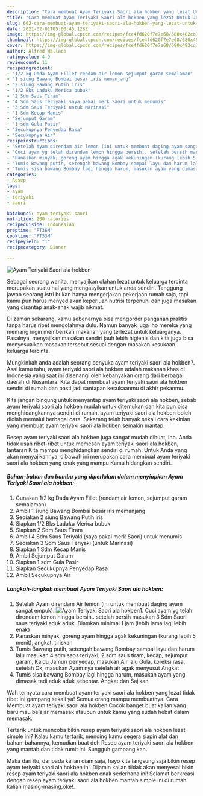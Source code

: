 ```yaml
---
description: "Cara membuat Ayam Teriyaki Saori ala hokben yang lezat Untuk Jualan"
title: "Cara membuat Ayam Teriyaki Saori ala hokben yang lezat Untuk Jualan"
slug: 662-cara-membuat-ayam-teriyaki-saori-ala-hokben-yang-lezat-untuk-jualan
date: 2021-02-01T05:00:45.128Z
image: https://img-global.cpcdn.com/recipes/fce4fd620f7e7e68/680x482cq70/ayam-teriyaki-saori-ala-hokben-foto-resep-utama.jpg
thumbnail: https://img-global.cpcdn.com/recipes/fce4fd620f7e7e68/680x482cq70/ayam-teriyaki-saori-ala-hokben-foto-resep-utama.jpg
cover: https://img-global.cpcdn.com/recipes/fce4fd620f7e7e68/680x482cq70/ayam-teriyaki-saori-ala-hokben-foto-resep-utama.jpg
author: Alfred Wallace
ratingvalue: 4.9
reviewcount: 11
recipeingredient:
- "1/2 kg Dada Ayam Fillet rendam air lemon sejumput garam semalaman"
- "1 siung Bawang Bombai besar iris memanjang"
- "2 siung Bawang Putih iris"
- "1/2 Bks Ladaku Merica bubuk"
- "2 Sdm Saus Tiram"
- "4 Sdm Saus Teriyaki saya pakai merk Saori untuk menumis"
- "3 Sdm Saus Teriyaki untuk Marinasi"
- "1 Sdm Kecap Manis"
- "Sejumput Garam"
- "1 sdm Gula Pasir"
- "Secukupnya Penyedap Rasa"
- "Secukupnya Air"
recipeinstructions:
- "Setelah Ayam direndam Air lemon (ini untuk membuat daging ayam sangat empuk)."
- "Cuci ayam yg telah direndam lemon hingga bersih.. setelah bersih masukan 3 Sdm Saori saus teriyaki aduk aduk. Diamkan minimal 1 jam (lebih lama lagi lebih enak)"
- "Panaskan minyak, goreng ayam hingga agak kekuningan (kurang lebih 5 menit), angkat, tiriskan"
- "Tumis Bawang putih, setengah bawang Bombay sampai layu dan harum lalu masukan 4 sdm saos teriyaki, 2 sdm saus tiram, kecap, sejumput garam, Kaldu Jamur/ penyedap, masukan Air lalu Gula, koreksi rasa, setelah Ok, masukan Ayam nya setelah air agak menyusut Angkat"
- "Tumis sisa bawang Bombay lagi hingga harum, masukan ayam yang dimasak tadi aduk aduk sebentar. Angkat dan Sajikan"
categories:
- Resep
tags:
- ayam
- teriyaki
- saori

katakunci: ayam teriyaki saori 
nutrition: 200 calories
recipecuisine: Indonesian
preptime: "PT36M"
cooktime: "PT33M"
recipeyield: "1"
recipecategory: Dinner

---
```



![Ayam Teriyaki Saori ala hokben](https://img-global.cpcdn.com/recipes/fce4fd620f7e7e68/680x482cq70/ayam-teriyaki-saori-ala-hokben-foto-resep-utama.jpg)

Sebagai seorang wanita, menyajikan olahan lezat untuk keluarga tercinta merupakan suatu hal yang mengasyikan untuk anda sendiri. Tanggung jawab seorang istri bukan hanya mengerjakan pekerjaan rumah saja, tapi kamu pun harus menyediakan keperluan nutrisi terpenuhi dan juga masakan yang disantap anak-anak wajib nikmat.

Di zaman  sekarang, kamu sebenarnya bisa mengorder panganan praktis tanpa harus ribet mengolahnya dulu. Namun banyak juga lho mereka yang memang ingin memberikan makanan yang terlezat untuk keluarganya. Pasalnya, menyajikan masakan sendiri jauh lebih higienis dan kita juga bisa menyesuaikan masakan tersebut sesuai dengan masakan kesukaan keluarga tercinta. 



Mungkinkah anda adalah seorang penyuka ayam teriyaki saori ala hokben?. Asal kamu tahu, ayam teriyaki saori ala hokben adalah makanan khas di Indonesia yang saat ini disenangi oleh kebanyakan orang dari berbagai daerah di Nusantara. Kita dapat membuat ayam teriyaki saori ala hokben sendiri di rumah dan pasti jadi santapan kesukaanmu di akhir pekanmu.

Kita jangan bingung untuk menyantap ayam teriyaki saori ala hokben, sebab ayam teriyaki saori ala hokben mudah untuk ditemukan dan kita pun bisa menghidangkannya sendiri di rumah. ayam teriyaki saori ala hokben boleh diolah memalui berbagai cara. Sekarang telah banyak sekali cara kekinian yang membuat ayam teriyaki saori ala hokben semakin mantap.

Resep ayam teriyaki saori ala hokben juga sangat mudah dibuat, lho. Anda tidak usah ribet-ribet untuk memesan ayam teriyaki saori ala hokben, lantaran Kita mampu menghidangkan sendiri di rumah. Untuk Anda yang akan menyajikannya, dibawah ini merupakan cara membuat ayam teriyaki saori ala hokben yang enak yang mampu Kamu hidangkan sendiri.

<!--inarticleads1-->

##### Bahan-bahan dan bumbu yang diperlukan dalam menyiapkan Ayam Teriyaki Saori ala hokben:

1. Gunakan 1/2 kg Dada Ayam Fillet (rendam air lemon, sejumput garam semalaman)
1. Ambil 1 siung Bawang Bombai besar iris memanjang
1. Sediakan 2 siung Bawang Putih iris
1. Siapkan 1/2 Bks Ladaku Merica bubuk
1. Siapkan 2 Sdm Saus Tiram
1. Ambil 4 Sdm Saus Teriyaki (saya pakai merk Saori) untuk menumis
1. Sediakan 3 Sdm Saus Teriyaki (untuk Marinasi)
1. Siapkan 1 Sdm Kecap Manis
1. Ambil Sejumput Garam
1. Siapkan 1 sdm Gula Pasir
1. Siapkan Secukupnya Penyedap Rasa
1. Ambil Secukupnya Air




<!--inarticleads2-->

##### Langkah-langkah membuat Ayam Teriyaki Saori ala hokben:

1. Setelah Ayam direndam Air lemon (ini untuk membuat daging ayam sangat empuk).
<img src="https://img-global.cpcdn.com/steps/ef73d6644fb03238/160x128cq70/ayam-teriyaki-saori-ala-hokben-langkah-memasak-1-foto.jpg" alt="Ayam Teriyaki Saori ala hokben">1. Cuci ayam yg telah direndam lemon hingga bersih.. setelah bersih masukan 3 Sdm Saori saus teriyaki aduk aduk. Diamkan minimal 1 jam (lebih lama lagi lebih enak)
1. Panaskan minyak, goreng ayam hingga agak kekuningan (kurang lebih 5 menit), angkat, tiriskan
1. Tumis Bawang putih, setengah bawang Bombay sampai layu dan harum lalu masukan 4 sdm saos teriyaki, 2 sdm saus tiram, kecap, sejumput garam, Kaldu Jamur/ penyedap, masukan Air lalu Gula, koreksi rasa, setelah Ok, masukan Ayam nya setelah air agak menyusut Angkat
1. Tumis sisa bawang Bombay lagi hingga harum, masukan ayam yang dimasak tadi aduk aduk sebentar. Angkat dan Sajikan




Wah ternyata cara membuat ayam teriyaki saori ala hokben yang lezat tidak ribet ini gampang sekali ya! Semua orang mampu membuatnya. Cara Membuat ayam teriyaki saori ala hokben Cocok banget buat kalian yang baru mau belajar memasak ataupun untuk kamu yang sudah hebat dalam memasak.

Tertarik untuk mencoba bikin resep ayam teriyaki saori ala hokben lezat simple ini? Kalau kamu tertarik, mending kamu segera siapin alat dan bahan-bahannya, kemudian buat deh Resep ayam teriyaki saori ala hokben yang mantab dan tidak rumit ini. Sungguh gampang kan. 

Maka dari itu, daripada kalian diam saja, hayo kita langsung saja bikin resep ayam teriyaki saori ala hokben ini. Dijamin kalian tiidak akan menyesal bikin resep ayam teriyaki saori ala hokben enak sederhana ini! Selamat berkreasi dengan resep ayam teriyaki saori ala hokben mantab simple ini di rumah kalian masing-masing,oke!.

